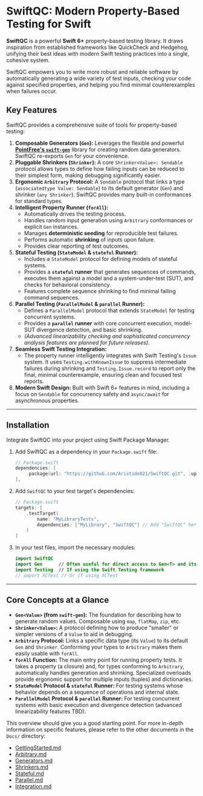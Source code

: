 # SwiftQC: Modern Property-Based Testing for Swift

**SwiftQC** is a powerful **Swift 6+** property-based testing library. It draws inspiration from established frameworks like QuickCheck and Hedgehog, unifying their best ideas with modern Swift testing practices into a single, cohesive system.

SwiftQC empowers you to write more robust and reliable software by automatically generating a wide variety of test inputs, checking your code against specified properties, and helping you find minimal counterexamples when failures occur.

## Key Features

SwiftQC provides a comprehensive suite of tools for property-based testing:

1.  **Composable Generators (`Gen`):** Leverages the flexible and powerful **[PointFree's `swift-gen`](https://github.com/pointfreeco/swift-gen)** library for creating random data generators. SwiftQC re-exports `Gen` for your convenience.
2.  **Pluggable Shrinkers (`Shrinker`):** A core `Shrinker<Value>: Sendable` protocol allows types to define how failing inputs can be reduced to their simplest form, making debugging significantly easier.
3.  **Ergonomic `Arbitrary` Protocol:** A `Sendable` protocol that links a type (`associatedtype Value: Sendable`) to its default generator (`Gen`) and shrinker (`any Shrinker`). SwiftQC provides many built-in conformances for standard types.
4.  **Intelligent Property Runner (`forAll`):**
    *   Automatically drives the testing process.
    *   Handles random input generation using `Arbitrary` conformances or explicit `Gen` instances.
    *   Manages **deterministic seeding** for reproducible test failures.
    *   Performs automatic **shrinking** of inputs upon failure.
    *   Provides clear reporting of test outcomes.
5.  **Stateful Testing (`StateModel` & `stateful` Runner):**
    *   Includes a `StateModel` protocol for defining models of stateful systems.
    *   Provides a **`stateful` runner** that generates sequences of commands, executes them against a model and a system-under-test (SUT), and checks for behavioral consistency.
    *   Features complete sequence shrinking to find minimal failing command sequences.
6.  **Parallel Testing (`ParallelModel` & `parallel` Runner):**
    *   Defines a `ParallelModel` protocol that extends `StateModel` for testing concurrent systems.
    *   Provides a **`parallel` runner** with core concurrent execution, model-SUT divergence detection, and basic shrinking.
    *   *(Advanced linearizability checking and sophisticated concurrency analysis features are planned for future releases).*
7.  **Seamless Swift Testing Integration:**
    *   The property runner intelligently integrates with Swift Testing's `Issue` system. It uses `Testing.withKnownIssue` to suppress intermediate failures during shrinking and `Testing.Issue.record` to report only the final, minimal counterexample, ensuring clean and focused test reports.
8.  **Modern Swift Design:** Built with Swift 6+ features in mind, including a focus on `Sendable` for concurrency safety and `async/await` for asynchronous properties.

---

## Installation

Integrate SwiftQC into your project using Swift Package Manager.

1.  Add SwiftQC as a dependency in your `Package.swift` file:
    ```swift
    // Package.swift
    dependencies: [
        .package(url: "https://github.com/Aristide021/SwiftQC.git", .upToNextMajor(from: "1.0.0")) // TODO: Update with your actual repository URL
    ],
    ```

2.  Add `SwiftQC` to your test target's dependencies:
    ```swift
    // Package.swift
    targets: [
        .testTarget(
            name: "MyLibraryTests",
            dependencies: ["MyLibrary", "SwiftQC"] // Add "SwiftQC" here
        )
    ]
    ```

3.  In your test files, import the necessary modules:
    ```swift
    import SwiftQC
    import Gen      // Often useful for direct access to Gen<T> and its combinators
    import Testing  // If using the Swift Testing framework
    // import XCTest // Or if using XCTest
    ```

---

## Core Concepts at a Glance

*   **`Gen<Value>` (from `swift-gen`):** The foundation for describing how to generate random values. Composable using `map`, `flatMap`, `zip`, etc.
*   **`Shrinker<Value>`:** A protocol defining how to produce "smaller" or simpler versions of a `Value` to aid in debugging.
*   **`Arbitrary` Protocol:** Links a specific data type (its `Value`) to its default `Gen` and `Shrinker`. Conforming your types to `Arbitrary` makes them easily usable with `forAll`.
*   **`forAll` Function:** The main entry point for running property tests. It takes a property (a closure) and, for types conforming to `Arbitrary`, automatically handles generation and shrinking. Specialized overloads provide ergonomic support for multiple inputs (tuples) and dictionaries.
*   **`StateModel` Protocol & `stateful` Runner:** For testing systems whose behavior depends on a sequence of operations and internal state.
*   **`ParallelModel` Protocol & `parallel` Runner:** For testing concurrent systems with basic execution and divergence detection (advanced linearizability features TBD).

This overview should give you a good starting point. For more in-depth information on specific features, please refer to the other documents in the `Docs/` directory:

-   [GettingStarted.md](GettingStarted.md)
-   [Arbitrary.md](Arbitrary.md)
-   [Generators.md](Generators.md)
-   [Shrinkers.md](Shrinkers.md)
-   [Stateful.md](Stateful.md)
-   [Parallel.md](Parallel.md)
-   [Integration.md](Integration.md)
